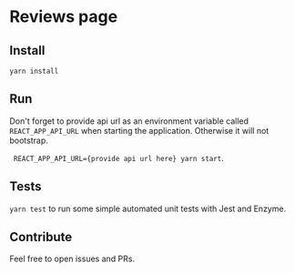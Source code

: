 # Reviews page

## Install

`yarn install`

## Run

Don't forget to provide api url as an environment variable called `REACT_APP_API_URL` when starting the application. Otherwise it will not bootstrap.

` REACT_APP_API_URL={provide api url here} yarn start`.

## Tests

`yarn test` to run some simple automated unit tests with Jest and Enzyme.

## Contribute

Feel free to open issues and PRs.
